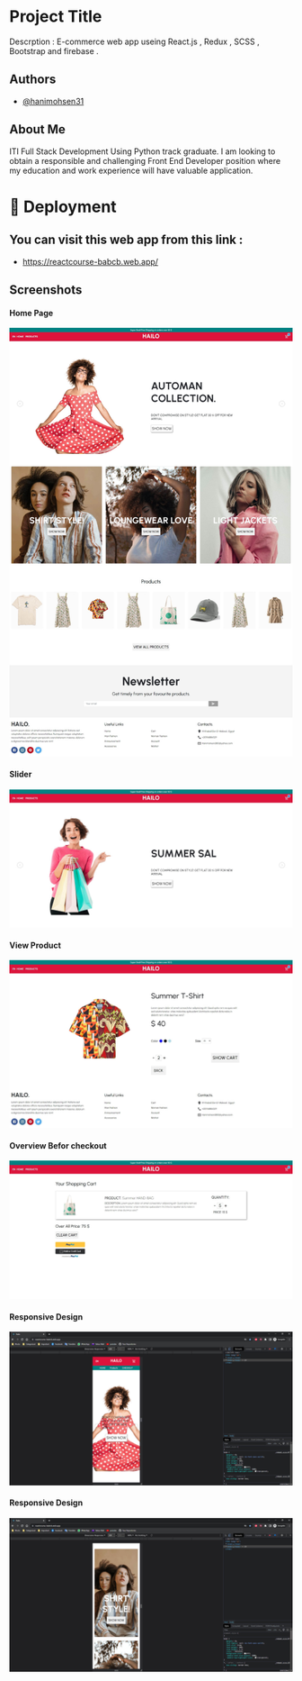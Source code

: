 
# Project Title

Descrption : E-commerce web app useing React.js , Redux , SCSS , Bootstrap
and firebase .

## Authors

- [@hanimohsen31](https://www.github.com/hanimohsen31)


## About Me
ITI Full Stack Development Using Python track graduate. I am looking to obtain a
responsible and challenging Front End Developer position where my education
and work experience will have valuable application.


# 🚀 Deployment
## You can visit this web app from this link :
- https://reactcourse-babcb.web.app/


## Screenshots
#### Home Page
![App Screenshot](https://raw.githubusercontent.com/hanimohsen31/E-CommerceApp/main/public/assets/screenshots/s1.jpg)
#### Slider
![App Screenshot](https://raw.githubusercontent.com/hanimohsen31/E-CommerceApp/main/public/assets/screenshots/s2.jpg)
#### View Product
![App Screenshot](https://raw.githubusercontent.com/hanimohsen31/E-CommerceApp/main/public/assets/screenshots/s3.jpg)
#### Overview Befor checkout
![App Screenshot](https://raw.githubusercontent.com/hanimohsen31/E-CommerceApp/main/public/assets/screenshots/s4.jpg)
#### Responsive Design
![App Screenshot](https://raw.githubusercontent.com/hanimohsen31/E-CommerceApp/main/public/assets/screenshots/s5.jpg)
#### Responsive Design
![App Screenshot](https://raw.githubusercontent.com/hanimohsen31/E-CommerceApp/main/public/assets/screenshots/s6.jpg)

